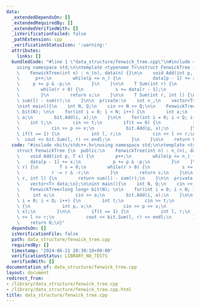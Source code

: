 ```yaml
---
data:
  _extendedDependsOn: []
  _extendedRequiredBy: []
  _extendedVerifiedWith: []
  _isVerificationFailed: false
  _pathExtension: cpp
  _verificationStatusIcon: ':warning:'
  attributes:
    links: []
  bundledCode: "#line 1 \"data_structure/fenwick_tree.cpp\"\n#include <bits/stdc++.h>\n\
    using namespace std;\n\ntemplate <typename T>\nstruct FenwickTree {\n  public:\n\
    \    FenwickTree(int n) : n_(n), data(n) {}\n\n    void Add(int p, T x) {\n  \
    \      p++;\n        while(p <= n_) {\n            data[p - 1] += x;\n       \
    \     p += p & -p;\n        }\n    }\n\n    T Sum(int r) {\n        T s = 0;\n\
    \        while(r > 0) {\n            s += data[r - 1];\n            r -= r & -r;\n\
    \        }\n        return s;\n    }\n\n    T Sum(int r, int l) {\n        return\
    \ sum(l) - sum(r);\n    }\n\n  private:\n    int n_;\n    vector<T> data;\n};\n\
    \nint main(){\n    int N, Q;\n    cin >> N >> Q;\n\n    FenwickTree<long long>\
    \ bit(N); \n\n    for(int i = 0; i < N; i++) {\n        int a;\n        cin >>\
    \ a;\n        bit.Add(i, a);\n    }\n\n    for(int i = 0; i < Q; i++) {\n    \
    \    int t;\n        cin >> t;\n        if(t == 0) {\n            int p, x;\n\
    \            cin >> p >> x;\n            bit.Add(p, x);\n        }\n\n       \
    \ if(t == 1) {\n            int l, r;\n            cin >> l >> r;\n          \
    \  cout << bit.Sum(l, r) << endl;\n        }\n    }\n\n    return 0;\n}\n"
  code: "#include <bits/stdc++.h>\nusing namespace std;\n\ntemplate <typename T>\n\
    struct FenwickTree {\n  public:\n    FenwickTree(int n) : n_(n), data(n) {}\n\n\
    \    void Add(int p, T x) {\n        p++;\n        while(p <= n_) {\n        \
    \    data[p - 1] += x;\n            p += p & -p;\n        }\n    }\n\n    T Sum(int\
    \ r) {\n        T s = 0;\n        while(r > 0) {\n            s += data[r - 1];\n\
    \            r -= r & -r;\n        }\n        return s;\n    }\n\n    T Sum(int\
    \ r, int l) {\n        return sum(l) - sum(r);\n    }\n\n  private:\n    int n_;\n\
    \    vector<T> data;\n};\n\nint main(){\n    int N, Q;\n    cin >> N >> Q;\n\n\
    \    FenwickTree<long long> bit(N); \n\n    for(int i = 0; i < N; i++) {\n   \
    \     int a;\n        cin >> a;\n        bit.Add(i, a);\n    }\n\n    for(int\
    \ i = 0; i < Q; i++) {\n        int t;\n        cin >> t;\n        if(t == 0)\
    \ {\n            int p, x;\n            cin >> p >> x;\n            bit.Add(p,\
    \ x);\n        }\n\n        if(t == 1) {\n            int l, r;\n            cin\
    \ >> l >> r;\n            cout << bit.Sum(l, r) << endl;\n        }\n    }\n\n\
    \    return 0;\n}"
  dependsOn: []
  isVerificationFile: false
  path: data_structure/fenwick_tree.cpp
  requiredBy: []
  timestamp: '2024-06-21 20:30:10+09:00'
  verificationStatus: LIBRARY_NO_TESTS
  verifiedWith: []
documentation_of: data_structure/fenwick_tree.cpp
layout: document
redirect_from:
- /library/data_structure/fenwick_tree.cpp
- /library/data_structure/fenwick_tree.cpp.html
title: data_structure/fenwick_tree.cpp
---
```

